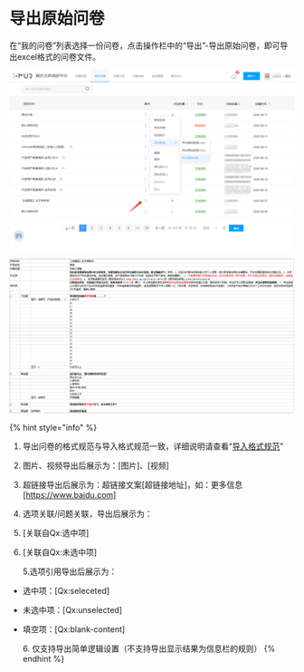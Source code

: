 # 导出原始问卷

在“我的问卷”列表选择一份问卷，点击操作栏中的“导出”-导出原始问卷，即可导出excel格式的问卷文件。

![我的问卷-导出原始问卷](<../../.gitbook/assets/image (573).png>)

![导出的原始问卷](<../../.gitbook/assets/image (570).png>)

{% hint style="info" %}
1. 导出问卷的格式规范与导入格式规范一致，详细说明请查看“[导入格式规范](../wen-juan-bian-ji/fu-gai-dao-ru.md#step-1-zai-excel-bian-ji-wen-juan-nei-rong)”
2. 图片、视频导出后展示为：\[图片]、\[视频]
3. 超链接导出后展示为：超链接文案\[超链接地址]，如：更多信息\[https://www.baidu.com]
4. 选项关联/问题关联，导出后展示为：
5. \[关联自Qx:选中项] 
6. \[关联自Qx:未选中项]

     5.选项引用导出后展示为：

* 选中项：\[Qx:seleceted] 
* 未选中项：\[Qx:unselected] 
* 填空项：\[Qx:blank-content]

     6\. 仅支持导出简单逻辑设置（不支持导出显示结果为信息栏的规则）
{% endhint %}
